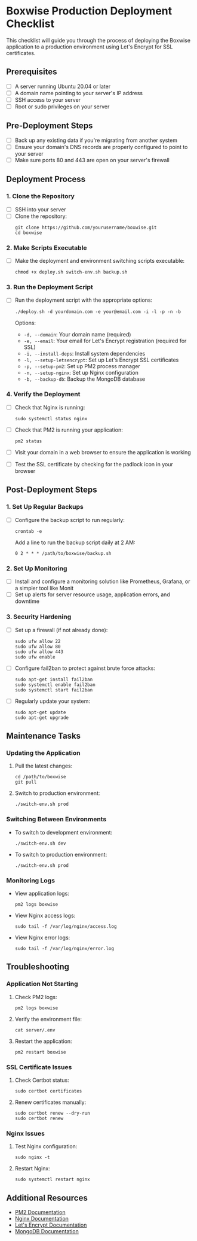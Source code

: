 # Boxwise Production Deployment Checklist

This checklist will guide you through the process of deploying the Boxwise application to a production environment using Let's Encrypt for SSL certificates.

## Prerequisites

- [ ] A server running Ubuntu 20.04 or later
- [ ] A domain name pointing to your server's IP address
- [ ] SSH access to your server
- [ ] Root or sudo privileges on your server

## Pre-Deployment Steps

- [ ] Back up any existing data if you're migrating from another system
- [ ] Ensure your domain's DNS records are properly configured to point to your server
- [ ] Make sure ports 80 and 443 are open on your server's firewall

## Deployment Process

### 1. Clone the Repository

- [ ] SSH into your server
- [ ] Clone the repository:
  ```
  git clone https://github.com/yourusername/boxwise.git
  cd boxwise
  ```

### 2. Make Scripts Executable

- [ ] Make the deployment and environment switching scripts executable:
  ```
  chmod +x deploy.sh switch-env.sh backup.sh
  ```

### 3. Run the Deployment Script

- [ ] Run the deployment script with the appropriate options:
  ```
  ./deploy.sh -d yourdomain.com -e your@email.com -i -l -p -n -b
  ```
  
  Options:
  - `-d, --domain`: Your domain name (required)
  - `-e, --email`: Your email for Let's Encrypt registration (required for SSL)
  - `-i, --install-deps`: Install system dependencies
  - `-l, --setup-letsencrypt`: Set up Let's Encrypt SSL certificates
  - `-p, --setup-pm2`: Set up PM2 process manager
  - `-n, --setup-nginx`: Set up Nginx configuration
  - `-b, --backup-db`: Backup the MongoDB database

### 4. Verify the Deployment

- [ ] Check that Nginx is running:
  ```
  sudo systemctl status nginx
  ```

- [ ] Check that PM2 is running your application:
  ```
  pm2 status
  ```

- [ ] Visit your domain in a web browser to ensure the application is working
- [ ] Test the SSL certificate by checking for the padlock icon in your browser

## Post-Deployment Steps

### 1. Set Up Regular Backups

- [ ] Configure the backup script to run regularly:
  ```
  crontab -e
  ```
  
  Add a line to run the backup script daily at 2 AM:
  ```
  0 2 * * * /path/to/boxwise/backup.sh
  ```

### 2. Set Up Monitoring

- [ ] Install and configure a monitoring solution like Prometheus, Grafana, or a simpler tool like Monit
- [ ] Set up alerts for server resource usage, application errors, and downtime

### 3. Security Hardening

- [ ] Set up a firewall (if not already done):
  ```
  sudo ufw allow 22
  sudo ufw allow 80
  sudo ufw allow 443
  sudo ufw enable
  ```

- [ ] Configure fail2ban to protect against brute force attacks:
  ```
  sudo apt-get install fail2ban
  sudo systemctl enable fail2ban
  sudo systemctl start fail2ban
  ```

- [ ] Regularly update your system:
  ```
  sudo apt-get update
  sudo apt-get upgrade
  ```

## Maintenance Tasks

### Updating the Application

1. Pull the latest changes:
   ```
   cd /path/to/boxwise
   git pull
   ```

2. Switch to production environment:
   ```
   ./switch-env.sh prod
   ```

### Switching Between Environments

- To switch to development environment:
  ```
  ./switch-env.sh dev
  ```

- To switch to production environment:
  ```
  ./switch-env.sh prod
  ```

### Monitoring Logs

- View application logs:
  ```
  pm2 logs boxwise
  ```

- View Nginx access logs:
  ```
  sudo tail -f /var/log/nginx/access.log
  ```

- View Nginx error logs:
  ```
  sudo tail -f /var/log/nginx/error.log
  ```

## Troubleshooting

### Application Not Starting

1. Check PM2 logs:
   ```
   pm2 logs boxwise
   ```

2. Verify the environment file:
   ```
   cat server/.env
   ```

3. Restart the application:
   ```
   pm2 restart boxwise
   ```

### SSL Certificate Issues

1. Check Certbot status:
   ```
   sudo certbot certificates
   ```

2. Renew certificates manually:
   ```
   sudo certbot renew --dry-run
   sudo certbot renew
   ```

### Nginx Issues

1. Test Nginx configuration:
   ```
   sudo nginx -t
   ```

2. Restart Nginx:
   ```
   sudo systemctl restart nginx
   ```

## Additional Resources

- [PM2 Documentation](https://pm2.keymetrics.io/docs/usage/quick-start/)
- [Nginx Documentation](https://nginx.org/en/docs/)
- [Let's Encrypt Documentation](https://letsencrypt.org/docs/)
- [MongoDB Documentation](https://docs.mongodb.com/)
